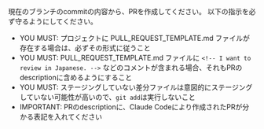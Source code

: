 現在のブランチのcommitの内容から、PRを作成してください。
以下の指示を必ず守るようにしてください。

- YOU MUST: プロジェクトに PULL_REQUEST_TEMPLATE.md ファイルが存在する場合は、必ずその形式に従うこと
- YOU MUST: PULL_REQUEST_TEMPLATE.md ファイルに `<!-- I want to review in Japanese. -->` などのコメントが含まれる場合、それもPRのdescriptionに含めるようにすること
- YOU MUST: ステージングしていない差分ファイルは意図的にステージングしていない可能性が高いので、`git add`は実行しないこと
- IMPORTANT: PRのdescriptionに、Claude Codeにより作成されたPRが分かる表記を入れてください